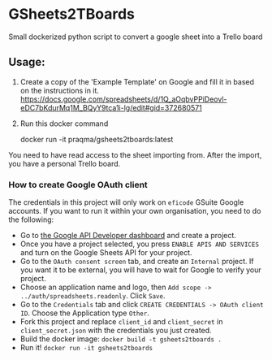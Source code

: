 # GSheets2TBoards
Small dockerized python script to convert a google sheet into a Trello board

## Usage:

1) Create a copy of the 'Example Template' on Google and fill it in based on the instructions in it.
https://docs.google.com/spreadsheets/d/1Q_aOqbvPPiDeovl-eDC7bKdurMq1M_BQyY9tca1i-lg/edit#gid=372680571

2) Run this docker command

	docker run -it praqma/gsheets2tboards:latest


You need to have read access to the sheet importing from.
After the import, you have a personal Trello board.

### How to create Google OAuth client
The credentials in this project will only work on `eficode` GSuite Google accounts. If you want to run it within your own organisation, you need to do the following:
-  Go to [the Google API Developer dashboard](https://console.developers.google.com/apis/dashboard) and create a project. 
- Once you have a project selected, you press `ENABLE APIS AND SERVICES` and turn on the Google Sheets API for your project.
- Go to the `OAuth consent screen` tab, and create an `Internal` project. If you want it to be external, you will have to wait for Google to verify your project. 
- Choose an application name and logo, then `Add scope -> ../auth/spreadsheets.readonly`. Click `Save`.
- Go to the `Credentials` tab and click `CREATE CREDENTIALS -> OAuth client ID`. Choose the Application type `Other`. 
- Fork this project and replace `client_id` and `client_secret` in `client_secret.json` with the credentials you just created.
- Build the docker image: `docker build -t gsheets2tboards .` 
- Run it! `docker run -it gsheets2tboards`
